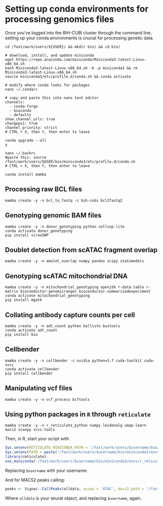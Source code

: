 # Setting up conda environments for processing genomics files
Once you've logged into the BIH-CUBI cluster through the command line, setting up your conda environments is crucial for processing genetic data.
```shell
cd /fast/work/users/${USER}/ && mkdir bin/ && cd bin/

# download, install, and update miniconda 
wget https://repo.anaconda.com/miniconda/Miniconda3-latest-Linux-x86_64.sh
bash Miniconda3-latest-Linux-x86_64.sh -b -p miniconda3 && rm Miniconda3-latest-Linux-x86_64.sh
source miniconda3/etc/profile.d/conda.sh && conda activate

# modify where conda looks for packages
nano ~/.condarc

# copy and paste this into nano text editor
channels:
  - conda-forge
  - bioconda
  - defaults
show_channel_urls: true
changeps1: true
channel_priority: strict
# CTRL + X, then Y, then enter to leave

conda upgrade --all 
y

nano ~/.bashrc
#paste this: source /fast/work/users/$USER/bin/miniconda3/etc/profile.d/conda.sh
# CTRL + X, then Y, then enter to leave

conda install mamba
```

## Processing raw BCL files
```shell
mamba create -y -n bcl_to_fastq -c bih-cubi bcl2fastq2
```

## Genotyping genomic BAM files
```shell
mamba create -y -n donor_genotyping python cellsnp-lite  
conda activate donor_genotyping
pip install vireoSNP
```

## Doublet detection from scATAC fragment overlap
```shell
mamba create -y -n amulet_overlap numpy pandas scipy statsmodels
```

## Genotyping scATAC mitochondrial DNA
```shell
mamba create -y -n mitochondrial_genotyping openjdk r-data.table r-matrix bioconductor-genomicranges bioconductor-summarizedexperiment
conda activate mitochondrial_genotyping
pip install mgatk
```
## Collating antibody capture counts per cell
```shell
mamba create -y -n adt_count python kallisto bustools 
conda activate adt_count
pip install bio
```

## Cellbender
```shell
mamba create -y -n cellbender -c nvidia python=3.7 cuda-toolkit cuda-nvcc
conda activate cellbender
pip install cellbender
```

## Manipulating vcf files

```shell
mamba create -y -n vcf_process bcftools 
```

## Using python packages in `R` through `reticulate`

```shell
mamba create -y -n r_reticulate_python numpy leidenalg umap-learn macs2 scanpy scvi-tools
```

Then, in R, start your script with
```R
Sys.setenv(RETICULATE_MINICONDA_PATH = '/fast/work/users/$username/bin/miniconda3/')
Sys.setenv(PATH = paste('/fast/work/users/$username/bin/miniconda3/envs/r_reticulate_python/lib/python3.11/site-packages/', Sys.getenv()['PATH'], sep = ':'))
library(reticulate)
use_miniconda('/fast/work/users/$username/bin/miniconda3/envs/r_reticulate_python')
```
Replacing `$username` with your username.

And for MACS2 peaks calling:
```R
peaks <- Signac::CallPeaks(alldata, assay = 'ATAC', macs2.path = '/fast/work/users/$username/bin/miniconda3/envs/r_reticulate_python/bin/macs2')
```
Where `alldata` is your seurat object, and replacing `$username`, again.
